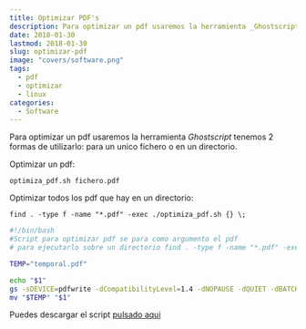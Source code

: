```yaml
---
title: Optimizar PDF's
description: Para optimizar un pdf usaremos la herramienta _Ghostscript_ tenemos 2 formas de utilizarlo
date: 2018-01-30
lastmod: 2018-01-30
slug: optimizar-pdf
image: "covers/software.png"
tags:
  - pdf
  - optimizar
  - linux
categories:
  - Software
---
```


Para optimizar un pdf usaremos la herramienta _Ghostscript_ tenemos 2 formas de utilizarlo: para un unico fichero o en un directorio.


Optimizar un pdf:

`optimiza_pdf.sh fichero.pdf`

Optimizar todos los pdf que hay en un directorio:

`find . -type f -name "*.pdf" -exec ./optimiza_pdf.sh {} \;`


```bash
#!/bin/bash
#Script para optimizar pdf se para como argumento el pdf
# para ejecutarlo sobre un directorio find . -type f -name "*.pdf" -exec ./optimiza_pdf.sh {} \;

TEMP="temporal.pdf"

echo "$1"
gs -sDEVICE=pdfwrite -dCompatibilityLevel=1.4 -dNOPAUSE -dQUIET -dBATCH -sOutputFile="$TEMP" "$1"
mv "$TEMP" "$1"
```

Puedes descargar el script [pulsado aqui][script]


[script]: /code/optimiza_pdf.sh

